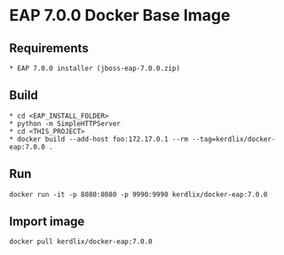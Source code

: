 # EAP 7.0.0 Docker Base Image

## Requirements
```
* EAP 7.0.0 installer (jboss-eap-7.0.0.zip)
```

## Build
```
* cd <EAP_INSTALL_FOLDER>
* python -m SimpleHTTPServer
* cd <THIS_PROJECT>
* docker build --add-host foo:172.17.0.1 --rm --tag=kerdlix/docker-eap:7.0.0 .
```

## Run
```
docker run -it -p 8080:8080 -p 9990:9990 kerdlix/docker-eap:7.0.0
```

## Import image
```
docker pull kerdlix/docker-eap:7.0.0
```

